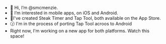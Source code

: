 - 👋 Hi, I’m @smcmenzie.
- 👀 I’m interested in mobile apps, on iOS and Android.
- 📱I've created Steak Timer and Tap Tool, both available on the App Store.
- 🕝 I'm in the process of porting Tap Tool acroos to Android
- Right now, I'm working on a new app for both platforms. Watch this space!

<!---
smcmenzie/smcmenzie is a ✨ special ✨ repository because its `README.md` (this file) appears on your GitHub profile.
You can click the Preview link to take a look at your changes.
--->
